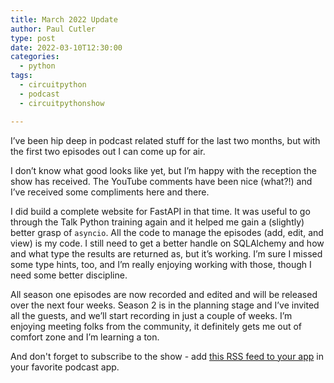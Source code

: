 ```yaml
---
title: March 2022 Update
author: Paul Cutler 
type: post 
date: 2022-03-10T12:30:00
categories:
  - python
tags:
  - circuitpython
  - podcast
  - circuitpythonshow

---
```

I’ve been hip deep in podcast related stuff for the last two months, but with the first two episodes out I can come up for air.

I don’t know what good looks like yet, but I’m happy with the reception the show has received.  The YouTube comments have been nice (what?!) and I’ve received some compliments here and there.

I did build a complete website for FastAPI in that time.  It was useful to go through the Talk Python training again and it helped me gain a (slightly) better grasp of `asyncio`. All the code to manage the episodes (add, edit, and view) is my code.  I still need to get a better handle on SQLAlchemy and how and what type the results are returned as, but it’s working.  I’m sure I missed some type hints, too, and I’m really enjoying working with those, though I need some better discipline.

All season one episodes are now recorded and edited and will be released over the next four weeks.  Season 2 is in the planning stage and I’ve invited all the guests, and we’ll start recording in just a couple of weeks.  I’m enjoying meeting folks from the community, it definitely gets me out of comfort zone and I’m learning a ton.

And don't forget to subscribe to the show - add [this RSS feed to your app](https://feeds.captivate.fm/circuitpythonshow/) in your favorite podcast app.

